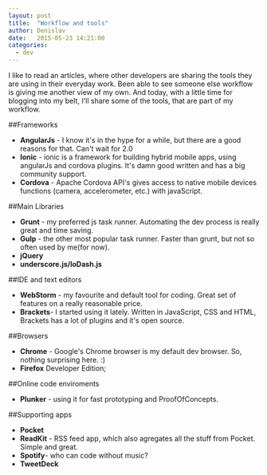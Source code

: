 ```yaml
---
layout: post
title:  "Workflow and tools"
author: Denislav
date:   2015-05-23 14:21:00
categories: 
  - dev
---
```


I like to read an articles, where other developers are sharing the tools they are using in their everyday work.
Been able to see someone else workflow is giving me another view of my own.
And today, with a little time for blogging into my belt, I'll share some of the tools, that are part of my workflow.

##Frameworks
* **AngularJs** - I know it's in the hype for a while, but there are a good reasons for that. Can't wait for 2.0
* **Ionic** - ionic is a framework for building hybrid mobile apps, using angularJs and cordova plugins. It's damn good written and
 has a big community support.
* **Cordova** - Apache Cordova API's gives access to native mobile devices functions (camera, accelerometer, etc.) with javaScript.

##Main Libraries
* **Grunt** - my preferred js task runner. Automating the dev process is really great and time saving.
* **Gulp** - the other most popular task runner. Faster than grunt, but not so often used by me(for now).
* **jQuery**
* **underscore.js/loDash.js**

##IDE and text editors
* **WebStorm** - my favourite and default tool for coding. Great set of features on a really reasonable price.
* **Brackets**- I started using it lately. Written in JavaScript, CSS and HTML, Brackets has a lot of plugins and it's open source.

##Browsers
* **Chrome** - Google's Chrome browser is my default dev browser. So, nothing surprising here. :)
* **Firefox** Developer Edition;

##Online code enviroments
* **Plunker** - using it for fast prototyping and ProofOfConcepts.

##Supporting apps
* **Pocket**
* **ReadKit** - RSS feed app, which also agregates all the stuff from Pocket. Simple and great.
* **Spotify**- who can code without music?
* **TweetDeck**